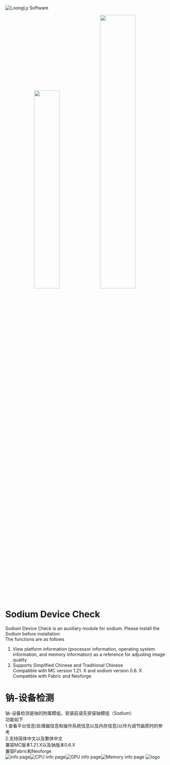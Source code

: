 ![LoongLy Software](https://gitee.com/zixuan_long/Img/raw/master/LS3.png)
<center class="half">
<img src="https://gitee.com/zixuan_long/Img/raw/master/Support_fabric3.png" width="40%">
<img src="https://gitee.com/zixuan_long/Img/raw/master/support_neoforge3.png" width="47%">
</center>

# Sodium Device Check
Sodium Device Check is an auxiliary module for sodium. Please install the Sodium before installation  
The functions are as follows  
1. View platform information (processor information, operating system information, and memory information) as a reference for adjusting image quality  
2. Supports Simplified Chinese and Traditional Chinese  
Compatible with MC version 1.21. X and sodium version 0.6. X  
Compatible with Fabric and Neoforge  
  
# 钠-设备检测
钠-设备检测是钠的附属模组，安装前请先安装钠模组（Sodium）  
功能如下  
1.查看平台信息(处理器信息和操作系统信息以及内存信息)以作为调节画质时的参考  
2.支持简体中文以及繁体中文  
兼容MC版本1.21.X以及钠版本0.6.X  
兼容Fabric和Neoforge  
![info page](https://cdn.modrinth.com/data/cached_images/107508a868a78d71887ebf51e6c8e0fdb2a51816.jpeg)![CPU info page](https://cdn.modrinth.com/data/cached_images/f520ef0445614c42680b650ba229d02d9067b5b1.jpeg)![GPU info page](https://cdn.modrinth.com/data/cached_images/644bea087d741f95fe8461e0db51d7b5d6ec8a89.jpeg)![Memory info page](https://cdn.modrinth.com/data/cached_images/c503c9c4e4c2468436288d33d47690bd71c97f2f.jpeg)
![logo](https://cdn.modrinth.com/data/cached_images/56d7605130598ee2b052956b6f409fb175695165_0.webp)

